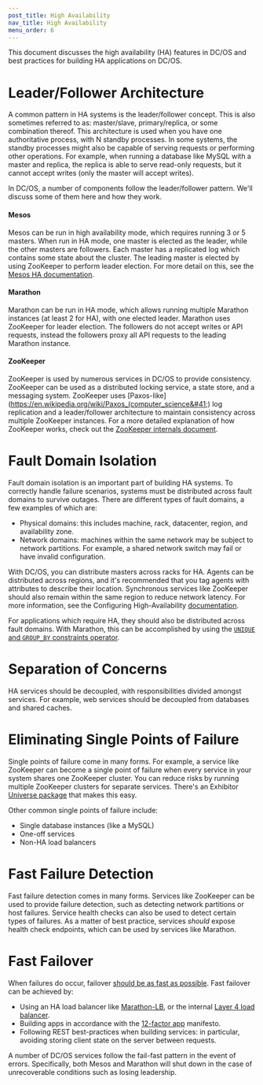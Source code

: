 ```yaml
---
post_title: High Availability
nav_title: High Availability
menu_order: 6
---
```


This document discusses the high availability (HA) features in DC/OS and best practices for building HA applications on DC/OS.

# Leader/Follower Architecture

A common pattern in HA systems is the leader/follower concept. This is also sometimes referred to as: master/slave, primary/replica, or some combination thereof. This architecture is used when you have one authoritative process, with N standby processes. In some systems, the standby processes might also be capable of serving requests or performing other operations. For example, when running a database like MySQL with a master and replica, the replica is able to serve read-only requests, but it cannot accept writes (only the master will accept writes).

In DC/OS, a number of components follow the leader/follower pattern. We'll discuss some of them here and how they work.

#### Mesos

Mesos can be run in high availability mode, which requires running 3 or 5 masters. When run in HA mode, one master is elected as the leader, while the other masters are followers. Each master has a replicated log which contains some state about the cluster. The leading master is elected by using ZooKeeper to perform leader election. For more detail on this, see the [Mesos HA documentation](https://mesos.apache.org/documentation/latest/high-availability/).

#### Marathon

Marathon can be run in HA mode, which allows running multiple Marathon instances (at least 2 for HA), with one elected leader. Marathon uses ZooKeeper for leader election. The followers do not accept writes or API requests, instead the followers proxy all API requests to the leading Marathon instance.

#### ZooKeeper

ZooKeeper is used by numerous services in DC/OS to provide consistency. ZooKeeper can be used as a distributed locking service, a state store, and a messaging system. ZooKeeper uses [Paxos-like](https://en.wikipedia.org/wiki/Paxos_(computer_science&#41;) log replication and a leader/follower architecture to maintain consistency across multiple ZooKeeper instances. For a more detailed explanation of how ZooKeeper works, check out the [ZooKeeper internals document](https://zookeeper.apache.org/doc/r3.4.8/zookeeperInternals.html).

# Fault Domain Isolation
Fault domain isolation is an important part of building HA systems. To correctly handle failure scenarios, systems must be distributed across fault domains to survive outages. There are different types of fault domains, a few examples of which are:

 * Physical domains: this includes machine, rack, datacenter, region, and availability zone.
 * Network domains: machines within the same network may be subject to network partitions. For example, a shared network switch may fail or have invalid configuration.

With DC/OS, you can distribute masters across racks for HA. Agents can be distributed across regions, and it's recommended that you tag agents with attributes to describe their location. Synchronous services like ZooKeeper should also remain within the same region to reduce network latency. For more information, see the Configuring High-Availability [documentation](/docs/1.9/administration/high-availability/).

For applications which require HA, they should also be distributed across fault domains. With Marathon, this can be accomplished by using the [`UNIQUE`  and `GROUP_BY` constraints operator](https://mesosphere.github.io/marathon/docs/constraints.html).

# Separation of Concerns

HA services should be decoupled, with responsibilities divided amongst services. For example, web services should be decoupled from databases and shared caches.

# Eliminating Single Points of Failure

Single points of failure come in many forms. For example, a service like ZooKeeper can become a single point of failure when every service in your system shares one ZooKeeper cluster. You can reduce risks by running multiple ZooKeeper clusters for separate services. There's an Exhibitor [Universe package](https://github.com/mesosphere/exhibitor-dcos) that makes this easy.

Other common single points of failure include: 

- Single database instances (like a MySQL)
- One-off services
- Non-HA load balancers

# Fast Failure Detection

Fast failure detection comes in many forms. Services like ZooKeeper can be used to provide failure detection, such as detecting network partitions or host failures. Service health checks can also be used to detect certain types of failures. As a matter of best practice, services *should* expose health check endpoints, which can be used by services like Marathon.

# Fast Failover

When failures do occur, failover [should be as fast as possible](https://en.wikipedia.org/wiki/Fail-fast). Fast failover can be achieved by:

 * Using an HA load balancer like [Marathon-LB](/docs/1.9/usage/service-discovery/marathon-lb/), or the internal [Layer 4 load balancer](/docs/1.9/usage/service-discovery/load-balancing-vips/).
 * Building apps in accordance with the [12-factor app](http://12factor.net/) manifesto.
 * Following REST best-practices when building services: in particular, avoiding storing client state on the server between requests.

A number of DC/OS services follow the fail-fast pattern in the event of errors. Specifically, both Mesos and Marathon will shut down in the case of unrecoverable conditions such as losing leadership.
